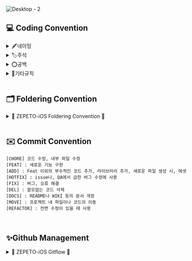![Desktop - 2](https://user-images.githubusercontent.com/63277563/171853421-d30e756a-6c59-46ed-8fac-0397406dcd7a.png)

## 💻 Coding Convention
<details markdown="1">
<summary>🖋네이밍</summary>

---

### Class & Struct
- 클래스/구조체 이름은 **UpperCamelCase**를 사용합니다.
<br>

### 함수, 변수, 상수
- 함수와 변수에는 **lowerCamelCase**를 사용합니다.
- 버튼명에는 **Btn 약자**를 사용합니다.
- 모든 IBOutlet에는 해당 클래스명을 뒤에 붙입니다.  
  
  <kbd>예외</kbd> Image는 항상 Img로 줄여서 네이밍합니다.
  ```swift
  @IBOutlet weak var settingImgView: UIImageView!
    ```
- 기본 클래스 파일을 생성하거나 컴포넌트를 생성할 때는 약어 규칙에 따라 네이밍합니다.  

  - 예시
     
    `TV` `TVC` `CV` `CVC` `VC` `NVC` `TBC`
    
    ```Swift
    TableView -> TV
    TableViewCell -> TVC
    CollectionView -> CV
    CollectionView Cell -> CVC
    ViewController -> VC
    NavigationController -> NVC
    TabbarController -> TBC
    ```

  <kbd>좋은 예</kbd>
  ```swift
  @IBOutlet weak var createBtn: UIButton!
  @IBOutlet weak var categoryLabel: UILabel!
  @IBOutlet weak var mainPostTV: UITableView!
  ```
  
  <kbd>나쁜 예</kbd>
  ```swift
  @IBOutlet weak var ScrollView: UIScrollView!
  @IBOutlet weak var categoryCollectionView: UICollectionView!
  @IBOutlet weak var tagCollectionView: UICollectionView!
  @IBOutlet weak var tableview: UITableView!
  ```

<br>

### 함수 네이밍
- `set` → setDelegate (기능관련 함수)
- `config` → configUI (UI관련 함수)   
- `IBAction`→ **tap**DismissBtn() : 단순 클릭, **present**ResultVC() : 화면전환 메소드(push, present, pop, dismiss)

---

</details>

<details markdown="2">
<summary>🏷주석</summary>
 
---
	
### MARK 주석 

```

// MARK: IBOutlet

// MARK: Properties

// MARK: IBAction

// MARK: Life Cycle

// MARK: - UI

// MARK: - Custom Methods

// MARK: - 프로토콜들 하나씩 채택해서 Extension 으로 빼기 (TV, CV, .., Custom Delegate 모두)

/// ~ 하는 메서드 (함수는 항상 문서화)

// TODO: 앞으로 할 일을 TODO로 적어두기
 
```
---
	
</details>

<details markdown="3">
<summary>⭕️공백</summary>

---
	
- 탭 사이즈는 4로 사용합니다.
- 한 줄의 최대 길이는 80자로 제한합니다.
- 최대 tab depth 제한
  - tab의 최대 depth는 4로 제한합니다.
  - 이 이상으로 depth가 길어지면 함수를 통해 나눌 수 있도록 합니다.
  - 그 이상으로 개선할 수 없다고 판단되는 경우, 팀원들과의 코드리뷰를 통해 개선합니다.  
   
- 괄호 사용
  - (if, while, for)문 괄호 뒤에 한칸을 띄우고 사용합니다.
 
  ```Swift
     if (left == true) {
	   // logic
     }
     ```
  
- 띄어쓰기
 
  ```Swift
  let a = 5; // 양쪽 사이로 띄어쓰기 하기
  if (a == 3) {
	// logic
  }
  ```

---
	
</details>

<details markdown="4">
<summary>🎸기타규칙</summary>  

---
 
 - 외부에서 사용되지 않을 변수나 함수는 `private`으로 선언합니다.
 - **viewDidLoad()** 와 같은 생명주기 함수들에는 `function`만 위치시킵니다.
 - 불필요한 self는 지양합니다.
     <kbd>예외</kbd> 클로저를 사용할 때는 자체 함수에 self를 붙여줍니다.
 - **Extension** 을 사용해 기능 단위로 코드를 더 가독성있게 구분합니다.

    `<기본 클래스에 배치되는 것>` 
	- IBOutlet, Properties, LifeCycle, IBAction
	
    `<Extension 배치 순서>` 

    ```
    1. UI
    2. custom Methods
    3. delegate (extension으로 빼는 프로토콜들 자유롭게)
    4. 노티, 키보드 등등 
    5. Network
    ```
---
	
</details>

<br>
	

## 🗂 Foldering Convention
<details>
<summary> 🍎 ZEPETO-iOS Foldering Convention 🍎 </summary>
<div markdown="1"> 

```
 ZEPETO-iOS
    ├──📁 Global
    │   ├── LaunchScreen.storyboard
    │   ├── PublicData
    │   ├── Factory
    │   ├── Class 
    │   ├── Struct
    │   ├── Protocol
    │   └── Extension
    │   
    ├──📁 Network
    │   ├── Bases
    │   ├── APIEssentials
    │   ├── Services
    │   ├── APIModels
    │   ├── APIManagers
    │   └── EventLogger.swift
    │
    ├──📁 Screen
    │   └── CreateMain
    │       ├── SB
    │       ├── VC
    │       └── Cell
    └──📁 Support
        ├── AppDelegate.swift
        ├── SceneDelegate.swift
        ├── Assets.xcassets
        ├── Colorsets.xcassets
        └── Info.plist
``` 
</details>
	
<br>

## ✉️ Commit Convention

```
[CHORE] 코드 수정, 내부 파일 수정 
[FEAT] : 새로운 기능 구현 
[ADD] : Feat 이외의 부수적인 코드 추가, 라이브러리 추가, 새로운 파일 생성 시, 에셋
[HOTFIX] : issue나, QA에서 급한 버그 수정에 사용
[FIX] : 버그, 오류 해결 
[DEL] : 쓸모없는 코드 삭제 
[DOCS] : README나 WIKI 등의 문서 개정
[MOVE] : 프로젝트 내 파일이나 코드의 이동  
[REFACTOR] : 전면 수정이 있을 때 사용
```

<br>

## ✨Github Management
<details>
<summary> 🍏 ZEPETO-iOS Gitflow 🍏 </summary>
<div markdown="1">  

```
1. Issue를 생성한다.
2. feature Branch를 생성한다.
3. Add - Commit - Push - Pull Request 의 과정을 거친다.
4. Pull Request가 작성되면 작성자 이외의 다른 팀원이 24시간 이내에 Code Review를 한다.
5. Code Review가 완료되면 Pull Request 작성자가 develop Branch로 merge 한다.
6. 종료된 Issue와 Pull Request의 Label과 Project를 관리한다.
```
	
### 🌴 브랜치
---
#### 📌 브랜치 단위
- 브랜치 단위 = 이슈 단위 = PR단위

#### 📌 브랜치명
- 브랜치는 뷰 단위로 생성합니다. (**'UI / Func'** 로 기능 세부 구분)
- 브랜치 규칙 → feature/#이슈번호-(UI/Func)-탭(스크린)-기능간략설명
- `ex) feature/#1-UI-Main-MakeNaviBar`

<br>
	
### 💡 이슈, PR 규칙
---
#### 📌 Issue명 = PR명
- ✨ [FEAT]
- ➕ [ADD]
- 🔨 [FIX]
- ♻️ [REFACTOR]
- ✅ [CHORE]

</details>
<br>
